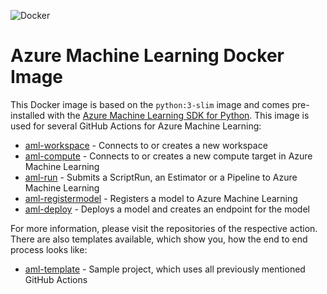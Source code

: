 ![Docker](https://github.com/marvinbuss/aml-docker/workflows/Docker/badge.svg)

# Azure Machine Learning Docker Image

This Docker image is based on  the `python:3-slim` image and comes pre-installed with the [Azure Machine Learning SDK for Python](https://docs.microsoft.com/en-us/python/api/overview/azure/ml/?view=azure-ml-py). This image is used for several GitHub Actions for Azure Machine Learning:

- [aml-workspace](https://github.com/Azure/aml-workspace) - Connects to or creates a new workspace
- [aml-compute](https://github.com/Azure/aml-compute) - Connects to or creates a new compute target in Azure Machine Learning
- [aml-run](https://github.com/Azure/aml-run) - Submits a ScriptRun, an Estimator or a Pipeline to Azure Machine Learning
- [aml-registermodel](https://github.com/Azure/aml-registermodel) - Registers a model to Azure Machine Learning
- [aml-deploy](https://github.com/Azure/aml-deploy) - Deploys a model and creates an endpoint for the model

For more information, please visit the repositories of the respective action.
There are also templates available, which show you, how the end to end process looks like:

- [aml-template]() - Sample project, which uses all previously mentioned GitHub Actions
